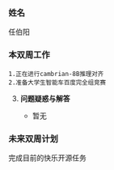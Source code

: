 ### 姓名

任伯阳

### 本双周工作
    1.正在进行cambrian-8B推理对齐
    2.准备大学生智能车百度完全组竞赛


3. **问题疑惑与解答**

   - 暂无

### 未来双周计划
   完成目前的快乐开源任务
